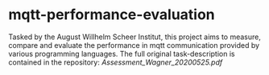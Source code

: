 # mqtt-performance-evaluation
Tasked by the August Willhelm Scheer Institut, this project aims to measure, compare and evaluate the performance in mqtt communication provided by various programming languages.
The full original task-description is contained in the repository: *Assessment_Wagner_20200525.pdf*
